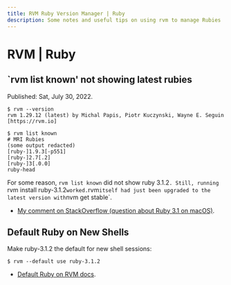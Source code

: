 ```yaml
---
title: RVM Ruby Version Manager | Ruby
description: Some notes and useful tips on using rvm to manage Rubies
---
```


# RVM | Ruby

## `rvm list known' not showing latest rubies

Published: Sat, July 30, 2022.

```shell-session
$ rvm --version
rvm 1.29.12 (latest) by Michal Papis, Piotr Kuczynski, Wayne E. Seguin [https://rvm.io]

$ rvm list known
# MRI Rubies
(some output redacted)
[ruby-]1.9.3[-p551]
[ruby-]2.7[.2]
[ruby-]3[.0.0]
ruby-head
```

For some reason, `rvm list known` did not show ruby 3.1.2`.
Still, running `rvm install ruby-3.1.2` worked.
`rvm` itself had just been upgraded to the latest version with `nvm get stable`.

- [My comment on StackOverflow (question about Ruby 3.1 on macOS)](https://stackoverflow.com/questions/70672711/whats-the-right-string-to-use-when-installing-ruby-3-1-through-rvm-on-mac-os-bi#comment129235266_70673017).


## Default Ruby on New Shells

Make ruby-3.1.2 the default for new shell sessions:

```shell-session
$ rvm --default use ruby-3.1.2
```

- [Default Ruby on RVM docs](https://rvm.io/rubies/default).
